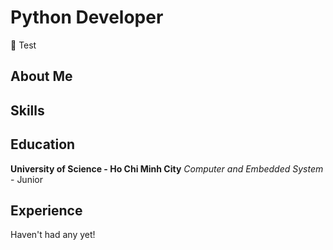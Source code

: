 # Python Developer

:deciduous_tree: Test

## About Me

## Skills

## Education

**University of Science - Ho Chi Minh City**
_Computer and Embedded System_ - Junior

## Experience

Haven't had any yet!
